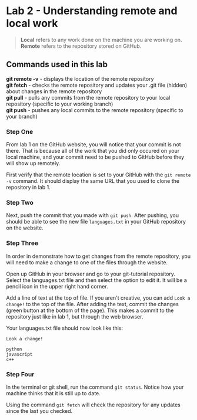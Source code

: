 # Lab 2 - Understanding remote and local work

>**Local** refers to any work done on the machine you are working on.
**Remote** refers to the repository stored on GitHub.

## Commands used in this lab

**git remote -v** - displays the location of the remote repository  
**git fetch** - checks the remote repository and updates your .git file (hidden) about changes in the remote repository  
**git pull** - pulls any commits from the remote repository to your local repository (specific to your working branch)  
**git push** - pushes any local commits to the remote repository (specific to your branch)

### Step One

From lab 1 on the GitHub website, you will notice that your commit is not there. That is because all of the work that you did only occured on your local machine, and your commit need to be pushed to GitHub before they will show up remotely.

First verify that the remote location is set to your GitHub with the `git remote -v` command. It should display the same URL that you used to clone the repository in lab 1.

### Step Two

Next, push the commit that you made with `git push`. After pushing, you should be able to see the new file `languages.txt` in your GitHub repository on the website.

### Step Three

In order in demonstrate how to get changes from the remote repository, you will need to make a change to one of the files through the website.

Open up GitHub in your browser and go to your git-tutorial repository. Select the languages.txt file and then select the option to edit it. It will be a pencil icon in the upper right hand corner.

Add a line of text at the top of file. If you aren't creative, you can add `Look a change!` to the top of the file. After adding the text, commit the changes (green button at the bottom of the page). This makes a commit to the repository just like in lab 1, but through the web browser.

Your languages.txt file should now look like this:

```
Look a change!

python
javascript
c++
```

### Step Four

In the terminal or git shell, run the command `git status`. Notice how your machine thinks that it is still up to date.

Using the command `git fetch` will check the repository for any updates since the last you checked.
